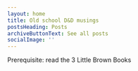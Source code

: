 ```yaml
---
layout: home
title: Old school D&D musings
postsHeading: Posts
archiveButtonText: See all posts
socialImage: ''
---
```

Prerequisite: read the 3 Little Brown Books
